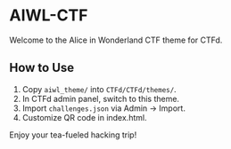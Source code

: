 # AIWL-CTF

Welcome to the Alice in Wonderland CTF theme for CTFd.

## How to Use

1. Copy `aiwl_theme/` into `CTFd/CTFd/themes/`.
2. In CTFd admin panel, switch to this theme.
3. Import `challenges.json` via Admin -> Import.
4. Customize QR code in index.html.

Enjoy your tea-fueled hacking trip!